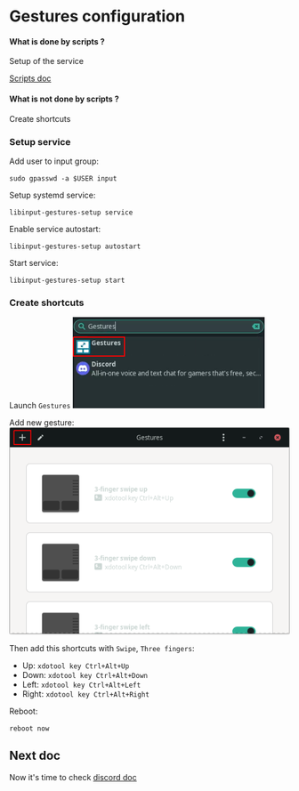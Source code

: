 # Gestures configuration

#### What is done by scripts ?
Setup of the service

[Scripts doc](doc/scripts.md)
#### What is not done by scripts ?
Create shortcuts

### Setup service

Add user to input group:
```
sudo gpasswd -a $USER input
```

Setup systemd service:
```
libinput-gestures-setup service
```

Enable service autostart:
```
libinput-gestures-setup autostart
```

Start service:
```
libinput-gestures-setup start
```

### Create shortcuts

Launch `Gestures`
![Launch Gestures](doc/img/gestures_launch.png)

Add new gesture:
![New gesture](doc/img/gestures_add-new.png)

Then add this shortcuts with `Swipe`, `Three fingers`:
- Up: `xdotool key Ctrl+Alt+Up`
- Down: `xdotool key Ctrl+Alt+Down`
- Left: `xdotool key Ctrl+Alt+Left`
- Right: `xdotool key Ctrl+Alt+Right`

Reboot:
```
reboot now
```

## Next doc

Now it's time to check [discord doc](doc/discord.md)
